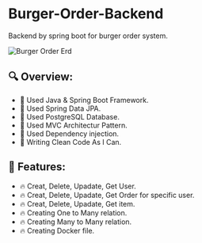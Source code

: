 # Burger-Order-Backend
Backend by spring boot for burger order system.

![Burger Order Erd](https://user-images.githubusercontent.com/36346073/204144415-051fb7fd-2c5e-4714-a572-f5da92f2655a.png)


## 🔍 Overview:

- 🐥 Used Java & Spring Boot Framework.
- 🐥 Used Spring Data JPA.
- 🐥 Used PostgreSQL Database.
- 🐥 Used MVC Architectur Pattern.
- 🐥 Used Dependency injection.
- 📝 Writing Clean Code As I Can.

## 🎯 Features:
- 🔥 Creat, Delete, Upadate, Get User.
- 🔥 Creat, Delete, Upadate, Get Order for specific user.
- 🔥 Creat, Delete, Upadate, Get item.
- 🔥 Creating One to Many relation.
- 🔥 Creating Many to Many relation.
- 🔥 Creating Docker file.
